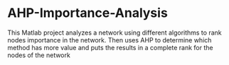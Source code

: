 # AHP-Importance-Analysis
This Matlab project analyzes a network using different algorithms to rank nodes importance in the network. Then uses AHP to determine which method has more value and puts the results in a complete rank for the nodes of the network
